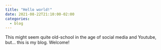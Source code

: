 ```yaml
---
title: "Hello world!"
date: 2021-08-22T21:10:00-02:00
categories:
  - blog
---
```


This might seem quite old-school in the age of social media and Youtube, but... this is my blog. Welcome!
